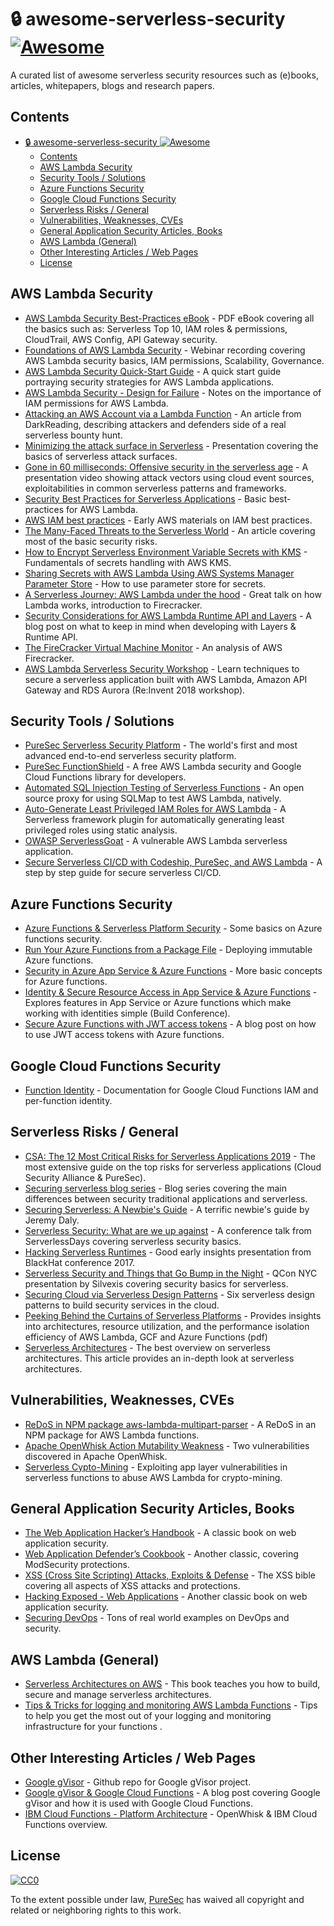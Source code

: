 # :lock: awesome-serverless-security [![Awesome](https://awesome.re/badge.svg)](https://awesome.re)
A curated list of awesome serverless security resources such as (e)books, articles, whitepapers, blogs and research papers.

## Contents
- [:lock: awesome-serverless-security ![Awesome](https://awesome.re)](#lock-awesome-serverless-security-awesomehttpsawesomere)
  - [Contents](#contents)
  - [AWS Lambda Security](#aws-lambda-security)
  - [Security Tools / Solutions](#security-tools--solutions)
  - [Azure Functions Security](#azure-functions-security)
  - [Google Cloud Functions Security](#google-cloud-functions-security)
  - [Serverless Risks / General](#serverless-risks--general)
  - [Vulnerabilities, Weaknesses, CVEs](#vulnerabilities-weaknesses-cves)
  - [General Application Security Articles, Books](#general-application-security-articles-books)
  - [AWS Lambda (General)](#aws-lambda-general)
  - [Other Interesting Articles / Web Pages](#other-interesting-articles--web-pages)
  - [License](#license)


## AWS Lambda Security
* [AWS Lambda Security Best-Practices eBook](https://www.puresec.io/aws-lambda-security-best-practices) - PDF eBook covering all the basics such as: Serverless Top 10, IAM roles & permissions, CloudTrail, AWS Config, API Gateway security. 
* [Foundations of AWS Lambda Security](https://www.puresec.io/on-demand-foundations-of-aws-lambda-security) - Webinar recording covering AWS Lambda security basics, IAM permissions, Scalability, Governance. 
* [AWS Lambda Security Quick-Start Guide](https://www.puresec.io/blog/aws-lambda-security-quick-guide) - A quick start guide portraying security strategies for AWS Lambda applications. 
* [AWS Lambda Security - Design for Failure](https://www.puresec.io/blog/aws-security-best-practices-aws-lambda-security-design-for-failure) - Notes on the importance of IAM permissions for AWS Lambda. 
* [Attacking an AWS Account via a Lambda Function](https://www.darkreading.com/cloud/securing-serverless-attacking-an-aws-account-via-a-lambda-function/a/d-id/1333047) - An article from DarkReading, describing attackers and defenders side of a real serverless bounty hunt. 
* [Minimizing the attack surface in Serverless](https://www.slideshare.net/avi_shulman/serverless-minimizing-the-attack-surface) - Presentation covering the basics of serverless attack surfaces. 
* [Gone in 60 milliseconds: Offensive security in the serverless age](https://www.youtube.com/watch?v=byJBR16xUnc) - A presentation video showing attack vectors using cloud event sources, exploitabilities in common serverless patterns and frameworks. 
* [Security Best Practices for Serverless Applications](https://www.slideshare.net/AmazonWebServices/security-best-practices-for-serverless-applications-july-2017-aws-online-tech-talks) -  Basic best-practices for AWS Lambda. 
* [AWS IAM best practices](https://www.slideshare.net/AmazonWebServices/sec305-iam-best-practices-aws-reinvent-2014) - Early AWS materials on IAM best practices. 
* [The Many-Faced Threats to the Serverless World](https://www.slideshare.net/theburningmonk/security-in-serverless-world-96644428) - An article covering most of the basic security risks.
* [How to Encrypt Serverless Environment Variable Secrets with KMS](https://www.metaltoad.com/blog/how-to-encrypt-serverless-environment-variable-secrets-with-kms) - Fundamentals of secrets handling with AWS KMS. 
* [Sharing Secrets with AWS Lambda Using AWS Systems Manager Parameter Store](https://aws.amazon.com/blogs/compute/sharing-secrets-with-aws-lambda-using-aws-systems-manager-parameter-store/) - How to use parameter store for secrets. 
* [A Serverless Journey: AWS Lambda under the hood](https://www.youtube.com/watch?v=QdzV04T_kec) - Great talk on how Lambda works, introduction to Firecracker. 
* [Security Considerations for AWS Lambda Runtime API and Layers](https://www.puresec.io/blog/aws-lambda-security-considerations-runtime-api-and-layers) - A blog post on what to keep in mind when developing with Layers & Runtime API. 
* [The FireCracker Virtual Machine Monitor](https://lwn.net/Articles/775736/) - An analysis of AWS Firecracker. 
* [AWS Lambda Serverless Security Workshop](https://github.com/aws-samples/aws-serverless-security-workshop) - Learn techniques to secure a serverless application built with AWS Lambda, Amazon API Gateway and RDS Aurora (Re:Invent 2018 workshop).

## Security Tools / Solutions
* [PureSec Serverless Security Platform](https://www.puresec.io/product) - The world's first and most advanced end-to-end serverless security platform. 
* [PureSec FunctionShield](https://www.puresec.io/function-shield) - A free AWS Lambda security and Google Cloud Functions library for developers.
* [Automated SQL Injection Testing of Serverless Functions](https://www.puresec.io/blog/automated-sql-injection-testing-of-serverless-functions-on-a-shoestring-budget-and-some-good-music) -  An open source proxy for using SQLMap to test AWS Lambda, natively.
* [Auto-Generate Least Privileged IAM Roles for AWS Lambda](https://www.puresec.io/blog/generating-least-privileged-iam-roles-for-aws-lambda-functions-the-easy-way) - A Serverless framework plugin for automatically generating least privileged roles using static analysis. 
* [OWASP ServerlessGoat](https://www.owasp.org/index.php/OWASP_Serverless_Goat) -  A vulnerable AWS Lambda serverless application. 
* [Secure Serverless CI/CD with Codeship, PureSec, and AWS Lambda](https://blog.codeship.com/secure-serverless-ci-cd-with-codeship-puresec-and-aws-lambda/) - A step by step guide for secure serverless CI/CD.

## Azure Functions Security
* [Azure Functions & Serverless Platform Security](https://gallery.technet.microsoft.com/Azure-Functions-and-c6449f8d) - Some basics on Azure functions security. 
* [Run Your Azure Functions from a Package File](https://docs.microsoft.com/en-us/azure/azure-functions/run-functions-from-deployment-package) - Deploying immutable Azure functions. 
* [Security in Azure App Service & Azure Functions](https://docs.microsoft.com/en-us/azure/app-service/app-service-security) -  More basic concepts for Azure functions. 
* [Identity & Secure Resource Access in App Service & Azure Functions](https://www.youtube.com/watch?v=iFDXDQXRJ8Y) - Explores features in App Service or Azure functions which make working with identities simple (Build Conference). 
* [Secure Azure Functions with JWT access tokens](https://blog.wille-zone.de/post/secure-azure-functions-with-jwt-token/) - A blog post on how to use JWT access tokens with Azure functions.

## Google Cloud Functions Security
* [Function Identity](https://cloud.google.com/functions/docs/securing/function-identity) -  Documentation for Google Cloud Functions IAM and per-function identity.

## Serverless Risks / General
* [CSA: The 12 Most Critical Risks for Serverless Applications 2019](https://www.puresec.io/serverless-security-top-12-csa-puresec) - The most extensive guide on the top risks for serverless applications (Cloud Security Alliance & PureSec).
* [Securing serverless blog series](https://www.puresec.io/blog/tag/securing-serverless-blog-series) - Blog series covering the main differences between security traditional applications and serverless. 
* [Securing Serverless: A Newbie's Guide](https://www.jeremydaly.com/securing-serverless-a-newbies-guide/) - A terrific newbie's guide by Jeremy Daly. 
* [Serverless Security: What are we up against](https://www.youtube.com/watch?v=M7wUanfWs1c&t=2s) - A conference talk from ServerlessDays covering serverless security basics. 
* [Hacking Serverless Runtimes](https://www.blackhat.com/docs/us-17/wednesday/us-17-Krug-Hacking-Severless-Runtimes.pdf) - Good early insights presentation from BlackHat conference 2017.
* [Serverless Security and Things that Go Bump in the Night](https://qconnewyork.com/ny2017/system/files/presentation-slides/serverless_security_and_things_that_go_bump_in_the_night_-_qcon_nyc_2017.pdf) -  QCon NYC presentation by Silvexis covering security basics for serverless.
* [Securing Cloud via Serverless Design Patterns](https://www.usenix.org/system/files/conference/hotcloud18/hotcloud18-paper-hong.pdf) - Six serverless design patterns to build security services in the cloud. 
* [Peeking Behind the Curtains of Serverless Platforms](https://www.usenix.org/system/files/conference/atc18/atc18-wang-liang.pdf) -  Provides insights into architectures, resource utilization, and the performance isolation efficiency of AWS Lambda, GCF and Azure Functions (pdf)
* [Serverless Architectures](https://martinfowler.com/articles/serverless.html) - The best overview on serverless architectures. This article provides an in-depth look at serverless architectures. 

## Vulnerabilities, Weaknesses, CVEs
* [ReDoS in NPM package aws-lambda-multipart-parser](https://www.puresec.io/blog/redos-vulnerability-in-aws-lambda-multipart-parser-node-package) - A ReDoS in an NPM package for AWS Lambda functions. 
* [Apache OpenWhisk Action Mutability Weakness](https://www.puresec.io/blog/apache_openwhisk_mutability_weakness) - Two vulnerabilities discovered in Apache OpenWhisk.
* [Serverless Cypto-Mining](https://www.puresec.io/blog/new-attack-vector-serverless-crypto-mining) - Exploiting app layer vulnerabilities in serverless functions to abuse AWS Lambda for crypto-mining.

## General Application Security Articles, Books
* [The Web Application Hacker’s Handbook](https://www.amazon.com/Web-Application-Hackers-Handbook-Exploiting/dp/1118026470/) - A classic book on web application security.
* [Web Application Defender’s Cookbook](https://www.amazon.com/Web-Application-Defenders-Cookbook-Protecting/dp/1118362187/) - Another classic, covering ModSecurity protections. 
* [XSS (Cross Site Scripting) Attacks, Exploits & Defense](https://www.amazon.com/XSS-Attacks-Scripting-Exploits-Defense/dp/1597491543/) - The XSS bible covering all aspects of XSS attacks and protections.
* [Hacking Exposed - Web Applications](https://www.amazon.com/Hacking-Exposed-Web-Applications-Third/dp/0071740643) - Another classic book on web application security.
* [Securing DevOps](https://www.manning.com/books/securing-devops?a_aid=securingdevops&a_bid=1353bcd8) -  Tons of real world examples on DevOps and security.

## AWS Lambda (General)
* [Serverless Architectures on AWS](https://www.amazon.com/Serverless-Architectures-AWS-examples-Lambda/dp/1617293822/) - This book teaches you how to build, secure and manage serverless architectures.
* [Tips & Tricks for logging and monitoring AWS Lambda Functions](https://hackernoon.com/tips-and-tricks-for-logging-and-monitoring-aws-lambda-functions-885af6da29a5) - Tips to help you get the most out of your logging and monitoring infrastructure for your functions .

## Other Interesting Articles / Web Pages
* [Google gVisor](https://github.com/google/gvisor) -  Github repo for Google gVisor project. 
* [Google gVisor & Google Cloud Functions](https://cloudplatform.googleblog.com/2018/05/Open-sourcing-gVisor-a-sandboxed-container-runtime.html) - A blog post covering Google gVisor and how it is used with Google Cloud Functions.
* [IBM Cloud Functions - Platform Architecture](https://console.bluemix.net/docs/openwhisk/openwhisk_about.html#openwhisk_about) - OpenWhisk & IBM Cloud Functions overview. 

## License

[![CC0](http://mirrors.creativecommons.org/presskit/buttons/88x31/svg/cc-zero.svg)](https://creativecommons.org/publicdomain/zero/1.0/)

To the extent possible under law, [PureSec](https://www.puresec.io) has waived all copyright and related or neighboring rights to this work.
